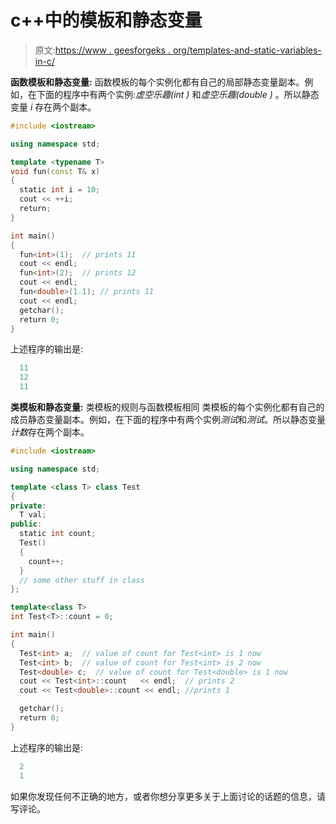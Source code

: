 # c++中的模板和静态变量

> 原文:[https://www . geesforgeks . org/templates-and-static-variables-in-c/](https://www.geeksforgeeks.org/templates-and-static-variables-in-c/)

**函数模板和静态变量:**
函数模板的每个实例化都有自己的局部静态变量副本。例如，在下面的程序中有两个实例:*虚空乐趣(int )* 和*虚空乐趣(double )* 。所以静态变量 *i* 存在两个副本。

```cpp
#include <iostream>

using namespace std;

template <typename T>
void fun(const T& x)
{
  static int i = 10;
  cout << ++i;
  return;
}

int main()
{    
  fun<int>(1);  // prints 11
  cout << endl;
  fun<int>(2);  // prints 12
  cout << endl;
  fun<double>(1.1); // prints 11
  cout << endl;
  getchar();
  return 0;
}
```

上述程序的输出是:

```cpp
  11
  12
  11

```

**类模板和静态变量:**
类模板的规则与函数模板相同
类模板的每个实例化都有自己的成员静态变量副本。例如，在下面的程序中有两个实例*测试*和*测试*。所以静态变量*计数*存在两个副本。

```cpp
#include <iostream>

using namespace std;

template <class T> class Test
{  
private:
  T val; 
public:
  static int count;
  Test()
  {
    count++;
  }
  // some other stuff in class
};

template<class T>
int Test<T>::count = 0;

int main()
{
  Test<int> a;  // value of count for Test<int> is 1 now
  Test<int> b;  // value of count for Test<int> is 2 now
  Test<double> c;  // value of count for Test<double> is 1 now
  cout << Test<int>::count   << endl;  // prints 2  
  cout << Test<double>::count << endl; //prints 1

  getchar();
  return 0;
}
```

上述程序的输出是:

```cpp
  2
  1

```

如果你发现任何不正确的地方，或者你想分享更多关于上面讨论的话题的信息，请写评论。